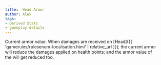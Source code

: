 ```yaml
---
title:  Head Armor
author: Alex
tags:
- Derived Stats
- gameplay details
---                               
```






Current armor value. When damages are received on [Head]({{ 'gamerules/rulesenum-localisation.html' | relative_url }}); the current armor will reduce the damages applied on health points; and the armor value of the will get reduced too.


